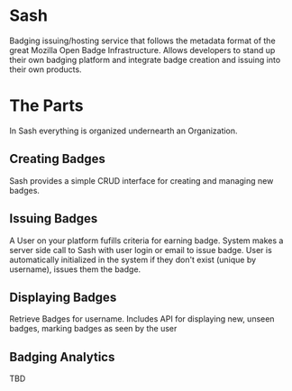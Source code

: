 Sash
============

Badging issuing/hosting service that follows the metadata format of the great 
Mozilla Open Badge Infrastructure. Allows developers to stand up
their own badging platform and integrate badge creation and issuing into their 
own products.

# The Parts

  In Sash everything is organized undernearth an Organization.

## Creating Badges

  Sash provides a simple CRUD interface for creating and managing new badges.

## Issuing Badges

  A User on your platform fufills criteria for earning badge. System makes a server 
  side call to Sash with user login or email to issue badge.  User is 
  automatically initialized in the system if they don't exist (unique by 
  username), issues them the badge.

## Displaying Badges

  Retrieve Badges for username. Includes API for displaying new, unseen 
  badges, marking badges as seen by the user


## Badging Analytics

TBD

